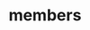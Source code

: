 ---
layout: profiles
permalink: /people/
title: members
description: members of the lab or group
nav: true
nav_order: 7

profiles:
  - align: right
    image: prof_pic.jpg
    content: about_ron.md
    image_circular: false # crops the image to make it circular
    more_info: >
      <p>Ron(Rongyu) Lin</p>
      <p>Principal Investigator</p>
      <p>MACD 332, Department of Computer Science</p>
      <p>Clark University</p>
      <p>950 Main Street</p>
      <p>Worcester, MA 01610</p>
  - align: left
    image: prof_carol.jpg
    content: about_carol.md
    image_circular: false # crops the image to make it circular
    more_info: >
      <p>Carol Chu</p>
      <p>Graduate Research Assistant</p>
  - align: left
    image: prof_person.jpg
    content: about_kadin.md
    image_circular: false # crops the image to make it circular
    more_info: >
      <p>Kadin Reed</p>
      <p>Undergraduate Research Assistant</p>
  - align: left
    image: prof_person.jpg
    content: about_kendall.md
    image_circular: false # crops the image to make it circular
    more_info: >
      <p>Kendall Lisa Codjoe</p>
      <p>Undergraduate Research Assistant</p>
  - align: left
    image: prof_person.jpg
    content: about_terhorst.md
    image_circular: false # crops the image to make it circular
    more_info: >
      <p>Lucian Terhorst</p>
      <p>Undergraduate Research Assistant</p>
  - align: left
    image: prof_person.jpg
    content: about_khoso.md
    image_circular: false # crops the image to make it circular
    more_info: >
      <p>Samar Khoso</p>
      <p>Undergraduate Research Assistant</p>
  - align: left
    image: prof_person.jpg
    content: about_zaluski.md
    image_circular: false # crops the image to make it circular
    more_info: >
      <p>Matthew Zaluski</p>
      <p>Undergraduate Research Assistant</p>
---